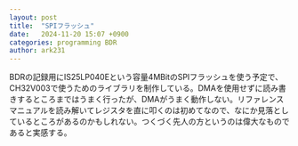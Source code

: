```yaml
---
layout: post
title:  "SPIフラッシュ"
date:   2024-11-20 15:07 +0900
categories: programming BDR
author: ark231
---
```

BDRの記録用にIS25LP040Eという容量4MBitのSPIフラッシュを使う予定で、CH32V003で使うためのライブラリを制作している。DMAを使用せずに読み書きするところまではうまく行ったが、DMAがうまく動作しない。リファレンスマニュアルを読み解いてレジスタを直に叩くのは初めてなので、なにか見落としているところがあるのかもしれない。つくづく先人の方というのは偉大なものであると実感する。
